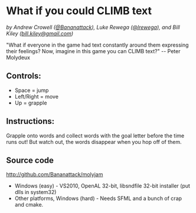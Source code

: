 What if you could CLIMB text
===============================================

*by Andrew Crowell ([@Bananattack](http://twitter.com/Bananattack)), Luke Rewega ([@lrewega](http://twitter.com/lrewega)), and Bill Kiley (bill.kiley@gmail.com)*


"What if everyone in the game had text constantly around them expressing their feelings? Now, imagine in this game you can CLIMB text?" -- Peter Molydeux

Controls:
---------

* Space = jump
* Left/Right = move
* Up = grapple

Instructions:
-------------

Grapple onto words and collect words with the goal letter before the time runs out! But watch out, the words disappear when you hop off of them.

Source code
-----------

http://github.com/Bananattack/molyjam

* Windows (easy) - VS2010, OpenAL 32-bit, libsndfile 32-bit installer (put dlls in system32)
* Other platforms, Windows (hard) - Needs SFML and a bunch of crap and cmake.